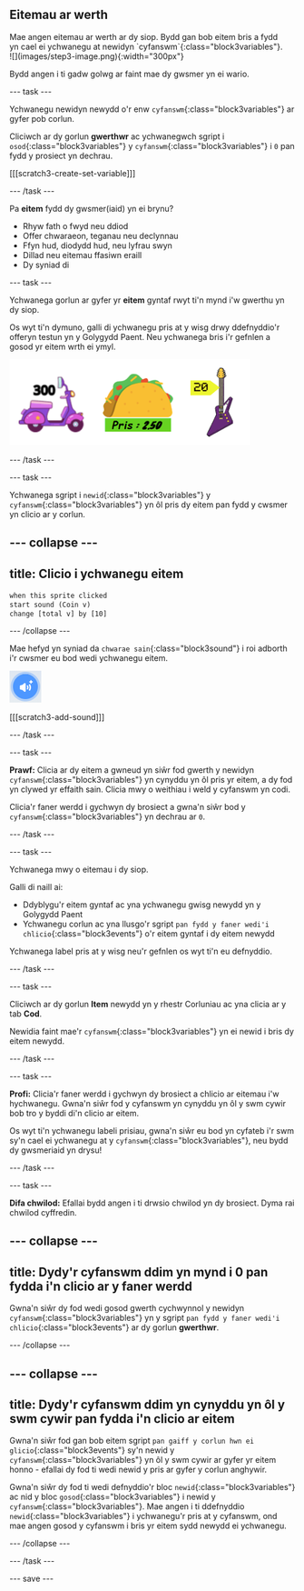 ## Eitemau ar werth

<div style="display: flex; flex-wrap: wrap">
<div style="flex-basis: 200px; flex-grow: 1; margin-right: 15px;">
Mae angen eitemau ar werth ar dy siop. Bydd gan bob eitem bris a fydd yn cael ei ychwanegu at newidyn `cyfanswm`{:class="block3variables"}.
</div>
<div>
![](images/step3-image.png){:width="300px"}
</div>
</div>

Bydd angen i ti gadw golwg ar faint mae dy gwsmer yn ei wario.

--- task ---

Ychwanegu newidyn newydd o'r enw `cyfanswm`{:class="block3variables"} ar gyfer pob corlun.

Cliciwch ar dy gorlun **gwerthwr** ac ychwanegwch sgript i `osod`{:class="block3variables"} y `cyfanswm`{:class="block3variables"} i `0` pan fydd y prosiect yn dechrau.

[[[scratch3-create-set-variable]]]

--- /task ---

Pa **eitem** fydd dy gwsmer(iaid) yn ei brynu?
+ Rhyw fath o fwyd neu ddiod
+ Offer chwaraeon, teganau neu declynnau
+ Ffyn hud, diodydd hud, neu lyfrau swyn
+ Dillad neu eitemau ffasiwn eraill
+ Dy syniad di

--- task ---

Ychwanega gorlun ar gyfer yr **eitem** gyntaf rwyt ti'n mynd i'w gwerthu yn dy siop.

Os wyt ti'n dymuno, galli di ychwanegu pris at y wisg drwy ddefnyddio'r offeryn testun yn y Golygydd Paent. Neu ychwanega bris i'r gefnlen a gosod yr eitem wrth ei ymyl.

![Enghreifftiau o eitemau gyda symiau wedi'u hysgrifennu wrth eu hymyl.](images/item-amounts.png)

--- /task ---

--- task ---

Ychwanega sgript i `newid`{:class="block3variables"} y `cyfanswm`{:class="block3variables"} yn ôl pris dy eitem pan fydd y cwsmer yn clicio ar y corlun.

--- collapse ---
---
title: Clicio i ychwanegu eitem
---

```blocks3
when this sprite clicked
start sound (Coin v)
change [total v] by [10]
```

--- /collapse ---

Mae hefyd yn syniad da `chwarae sain`{:class="block3sound"} i roi adborth i'r cwsmer eu bod wedi ychwanegu eitem.

![Yr eicon ychwanegu sain](images/add-sound.png)

[[[scratch3-add-sound]]]

--- /task ---

--- task ---

**Prawf:** Clicia ar dy eitem a gwneud yn siŵr fod gwerth y newidyn `cyfanswm`{:class="block3variables"} yn cynyddu yn ôl pris yr eitem, a dy fod yn clywed yr effaith sain. Clicia mwy o weithiau i weld y cyfanswm yn codi.

Clicia'r faner werdd i gychwyn dy brosiect a gwna'n siŵr bod y `cyfanswm`{:class="block3variables"} yn dechrau ar `0`.

--- /task ---

--- task ---

Ychwanega mwy o eitemau i dy siop.

Galli di naill ai:
+ Ddyblygu'r eitem gyntaf ac yna ychwanegu gwisg newydd yn y Golygydd Paent
+ Ychwanegu corlun ac yna llusgo'r sgript `pan fydd y faner wedi'i chlicio`{:class="block3events"} o'r eitem gyntaf i dy eitem newydd

Ychwanega label pris at y wisg neu'r gefnlen os wyt ti'n eu defnyddio.

--- /task ---

--- task ---

Cliciwch ar dy gorlun **Item** newydd yn y rhestr Corluniau ac yna clicia ar y tab **Cod**.

Newidia faint mae'r `cyfanswm`{:class="block3variables"} yn ei newid i bris dy eitem newydd.

--- /task ---

--- task ---

**Profi:** Clicia'r faner werdd i gychwyn dy brosiect a chlicio ar eitemau i'w hychwanegu. Gwna'n siŵr fod y cyfanswm yn cynyddu yn ôl y swm cywir bob tro y byddi di'n clicio ar eitem.

Os wyt ti'n ychwanegu labeli prisiau, gwna'n siŵr eu bod yn cyfateb i'r swm sy'n cael ei ychwanegu at y `cyfanswm`{:class="block3variables"}, neu bydd dy gwsmeriaid yn drysu!

--- /task ---

--- task ---

**Difa chwilod:** Efallai bydd angen i ti drwsio chwilod yn dy brosiect. Dyma rai chwilod cyffredin.

--- collapse ---
---
title: Dydy'r cyfanswm ddim yn mynd i 0 pan fydda i'n clicio ar y faner werdd
---

Gwna'n siŵr dy fod wedi gosod gwerth cychwynnol y newidyn `cyfanswm`{:class="block3variables"} yn y sgript `pan fydd y faner wedi'i chlicio`{:class="block3events"} ar dy gorlun **gwerthwr**.

--- /collapse ---

--- collapse ---
---
title: Dydy'r cyfanswm ddim yn cynyddu yn ôl y swm cywir pan fydda i'n clicio ar eitem
---

Gwna'n siŵr fod gan bob eitem sgript `pan gaiff y corlun hwn ei glicio`{:class="block3events"} sy'n newid y `cyfanswm`{:class="block3variables"} yn ôl y swm cywir ar gyfer yr eitem honno - efallai dy fod ti wedi newid y pris ar gyfer y corlun anghywir.

Gwna'n siŵr dy fod ti wedi defnyddio'r bloc `newid`{:class="block3variables"} ac nid y bloc `gosod`{:class="block3variables"} i newid y `cyfanswm`{:class="block3variables"}. Mae angen i ti ddefnyddio `newid`{:class="block3variables"} i ychwanegu'r pris at y cyfanswm, ond mae angen gosod y cyfanswm i bris yr eitem sydd newydd ei ychwanegu.

--- /collapse ---

--- /task ---

--- save ---
